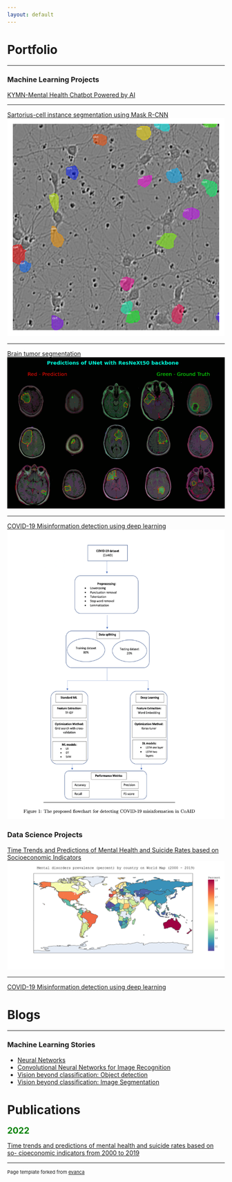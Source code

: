 ```yaml
---
layout: default
---
```

# Portfolio

---

### Machine Learning Projects

[KYMN-Mental Health Chatbot Powered by AI](https://github.com/nghi-huynh/mental_health_chatbot)

---

[Sartorius-cell instance segmentation using Mask R-CNN](https://medium.com/mlearning-ai/cell-instance-segmentation-using-mask-r-cnn-c7a3810192ff)
<img src="images/cell_instance.png"/>

---
[Brain tumor segmentation](https://devpost.com/software/brain-tumor-segmentation-using-resunet)
<img src="images/brain.png"/>

---
[COVID-19 Misinformation detection using deep learning](https://github.com/nghi-huynh/covid-19-misinfo-detection)
<img src="images/covid.png"/>


### Data Science Projects

[Time Trends and Predictions of Mental Health and Suicide Rates based on Socioeconomic Indicators](https://github.com/nghi-huynh/BigDataChallenge2022)
<img src="images/mental_prevalence_world_map.png"/>

---

[COVID-19 Misinformation detection using deep learning](https://github.com/nghi-huynh/covid-19-misinfo-detection)


# Blogs

---

### Machine Learning Stories

- [Neural Networks](https://medium.com/mlearning-ai/neural-networks-ba6fa76eb719)
- [Convolutional Neural Networks for Image Recognition ](https://medium.com/mlearning-ai/convolutional-neural-networks-for-image-recognition-7148a19f981f)
- [Vision beyond classification: Object detection](https://medium.com/mlearning-ai/vision-beyond-classification-task-i-object-detection-d2f32a5ea4ca)
- [Vision beyond classification: Image Segmentation](https://medium.com/mlearning-ai/vision-beyond-classification-tasks-beyond-classification-task-ii-image-segmentation-5c5e81edf2b0)

# Publications

<span style="color:green;font-weight:700;font-size:20px">
    2022
</span>

[Time trends and predictions of mental health and suicide rates based on so- cioeconomic indicators from 2000 to 2019](https://journal.stemfellowship.org/doi/pdf/10.17975/sfj-2022-010)


---
<p style="font-size:11px">Page template forked from <a href="https://github.com/evanca/quick-portfolio">evanca</a></p>
<!-- Remove above link if you don't want to attibute -->
